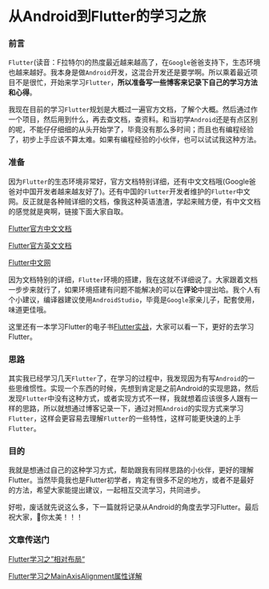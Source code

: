 # 从Android到Flutter的学习之旅

### 前言

`Flutter`(读音：F拉特尔)的热度最近越来越高了，在`Google`爸爸支持下，生态环境也越来越好。我本身是做`Android`开发，这混合开发还是要学啊。所以乘着最近项目不是很忙，开始来学习`Flutter`，**所以准备写一些博客来记录下自己的学习方法和心得**。

我现在目前的学习`Flutter`规划是大概过一遍官方文档，了解个大概。然后通过作一个项目，然后用到什么，再去查文档，查资料。和当初学`Android`还是有点区别的呢，不能仔仔细细的从头开始学了，毕竟没有那么多时间；而且也有编程经验了，初步上手应该不算太难。如果有编程经验的小伙伴，也可以试试我这种方法。



### 准备

因为`Flutter`的生态环境非常好，官方文档特别详细，还有中文文档哦(Google爸爸对中国开发者越来越友好了)。还有中国的`Flutter`开发者维护的`Flutter`中文网。反正就是各种贼详细的文档，像我这种英语渣渣，学起来贼方便，有中文文档的感觉就是爽啊，链接下面大家自取。

[Flutter官方中文文档](https://flutter-io.cn/docs)

[Flutter官方英文文档](https://flutter.dev/docs)

[Flutter中文网](https://flutterchina.club/get-started/install)

因为文档特别的详细，`Flutter`环境的搭建，我在这就不详细说了。大家跟着文档一步步来就行了，如果环境搭建有问题不能解决的可以在**评论**中提出哈。我个人有个小建议，编译器建议使用`AndroidStudio`，毕竟是`Google`家亲儿子，配套使用，味道更佳哦。

这里还有一本学习Flutter的电子书[Flutter实战](https://book.flutterchina.club/)，大家可以看一下，更好的去学习Flutter。

### 思路

其实我已经学习几天`Flutter`了，在学习的过程中，我发现因为有写`Android`的一些思维惯性。实现一个东西的时候，先想到肯定是之前Android的实现思路，然后发现`Flutter`中没有这种方式，或者实现方式不一样，我就想着应该很多人跟有一样的思路，所以就想通过博客记录一下，通过对照`Android`的实现方式来学习`Flutter`，这样会更容易去理解`Flutter`的一些特性，这样可能更快速的上手`Flutter`。

### 目的

我就是想通过自己的这种学习方式，帮助跟我有同样思路的小伙伴，更好的理解Flutter。当然毕竟我也是Flutter初学者，肯定有很多不足的地方，或者不是最好的方法，希望大家能提出建议，一起相互交流学习，共同进步。

好啦，废话就先说这么多，下一篇就将记录从Android的角度去学习Flutter。最后祝大家，🐔你太美！！！

### 文章传送门
[Flutter学习之”相对布局“](https://juejin.im/post/5d45b3b1f265da03a652fb75)

[Flutter学习之MainAxisAlignment属性详解](https://juejin.im/post/5d46dbb36fb9a06b0517d252)